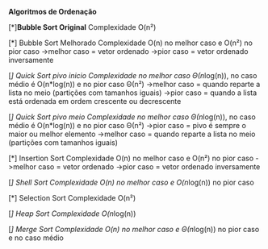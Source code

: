 <b>Algoritmos de Ordenação</b>

[*]<b>Bubble Sort Original</b>
 Complexidade O(n²)

[*] Bubble Sort Melhorado
 Complexidade O(n) no melhor caso e O(n²) no pior caso
 ->melhor caso = vetor ordenado
 ->pior caso = vetor ordenado inversamente

[*] Quick Sort pivo inicio
 Complexidade no melhor caso Θ(n*log(n)), no caso médio é O(n*log(n)) e no pior caso Θ(n²)
 ->melhor caso = quando reparte a lista no meio (partições com tamanhos iguais)
 ->pior caso = quando a lista está ordenada em ordem crescente ou decrescente
 
[*] Quick Sort pivo meio
 Complexidade no melhor caso Θ(n*log(n)), no caso médio é O(n*log(n)) e no pior caso Θ(n²)
 ->pior caso = pivo é sempre o maior ou melhor elemento
 ->melhor caso = quando reparte a lista no meio (partições com tamanhos iguais)

[*] Insertion Sort 
 Complexidade O(n) no melhor caso e O(n²) no pior caso
 ->melhor caso = vetor ordenado
 ->pior caso = vetor ordenado inversamente

[*] Shell Sort
 Complexidade O(n) no melhor caso e O(n*log(n)) no pior caso 

[*] Selection Sort
 Complexidade O(n²)

[*] Heap Sort
 Complexidade O(n*log(n))

[*] Merge Sort
 Complexidade O(n) no melhor caso e Θ(n*log(n)) no pior caso e no caso médio
